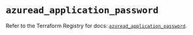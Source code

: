 # `azuread_application_password`

Refer to the Terraform Registry for docs: [`azuread_application_password`](https://registry.terraform.io/providers/hashicorp/azuread/3.1.0/docs/resources/application_password).

